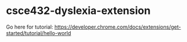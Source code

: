 # csce432-dyslexia-extension

Go here for tutorial: https://developer.chrome.com/docs/extensions/get-started/tutorial/hello-world